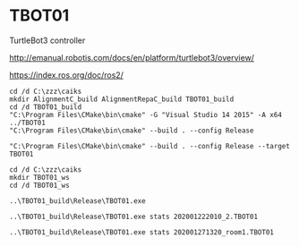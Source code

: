 # TBOT01
TurtleBot3 controller

http://emanual.robotis.com/docs/en/platform/turtlebot3/overview/

https://index.ros.org/doc/ros2/

```
cd /d C:\zzz\caiks
mkdir AlignmentC_build AlignmentRepaC_build TBOT01_build
cd /d TBOT01_build
"C:\Program Files\CMake\bin\cmake" -G "Visual Studio 14 2015" -A x64 ../TBOT01
"C:\Program Files\CMake\bin\cmake" --build . --config Release

"C:\Program Files\CMake\bin\cmake" --build . --config Release --target TBOT01

cd /d C:\zzz\caiks
mkdir TBOT01_ws
cd /d TBOT01_ws

..\TBOT01_build\Release\TBOT01.exe

..\TBOT01_build\Release\TBOT01.exe stats 202001222010_2.TBOT01

..\TBOT01_build\Release\TBOT01.exe stats 202001271320_room1.TBOT01

```
